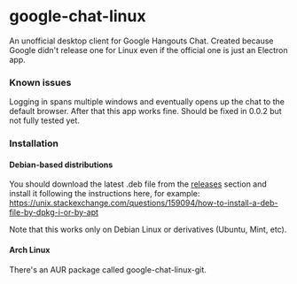 # google-chat-linux

An unofficial desktop client for Google Hangouts Chat. Created because Google didn't release one
for Linux even if the official one is just an Electron app.

### Known issues

Logging in spans multiple windows and eventually opens up the chat to the default browser. After that
this app works fine.
Should be fixed in 0.0.2 but not fully tested yet.

### Installation

#### Debian-based distributions
You should download the latest .deb file from the [releases](https://github.com/robyf/google-chat-linux/releases) section and install it following the instructions here, for example: https://unix.stackexchange.com/questions/159094/how-to-install-a-deb-file-by-dpkg-i-or-by-apt

Note that this works only on Debian Linux or derivatives (Ubuntu, Mint, etc).


#### Arch Linux

There's an AUR package called google-chat-linux-git. 

 
